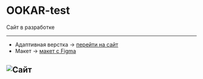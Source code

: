 # OOKAR-test
Сайт в разработке


---
- Адаптивная верстка -> [перейти на сайт](https://shiverskikh.github.io/OOKAR-test/)
- Макет -> [макет c Figma](https://www.figma.com/file/gIx0lP69mwEgO4QiwVL2lu/pixlpark?type=design&node-id=815-5116&mode=design&t=EFXtJqoP3rplAvPb-0)

![Сайт](img/desk.jpg)
---
